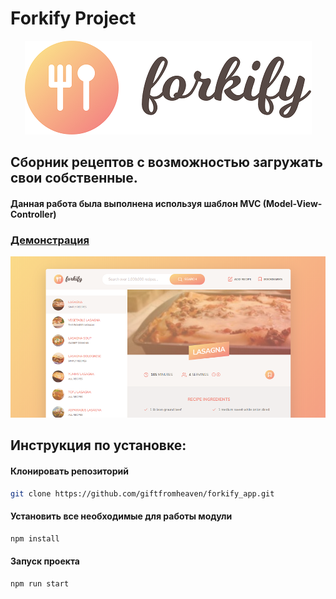 # Forkify Project
<p align="center">
  <img src="https://github.com/giftfromheaven/forkify_app/blob/master/src/img/logo_small.png?raw=true" alt="giftfromheaven's custom image"/>
</p>


## Сборник рецептов с возможностью загружать свои собственные.
#### Данная работа была выполнена используя шаблон MVC (Model-View-Controller)

### [Демонстрация](http://forkify-app-gfh.netlify.app)

  <img src="https://github.com/giftfromheaven/forkify_app/blob/master/src/img/screenshot_small.png?raw=true" alt="giftfromheaven's screenshot"/>
</p>


## Инструкция по установке:
#### Клонировать репозиторий
```sh
git clone https://github.com/giftfromheaven/forkify_app.git
```
#### Установить все необходимые для работы модули
```sh
npm install
```
#### Запуск проекта
```sh
npm run start
```
